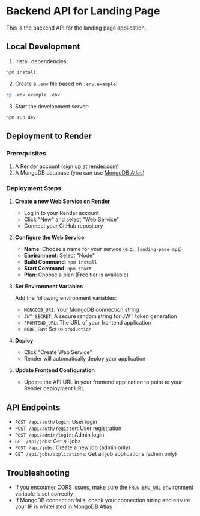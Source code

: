 # Backend API for Landing Page

This is the backend API for the landing page application.

## Local Development

1. Install dependencies:
```bash
npm install
```

2. Create a `.env` file based on `.env.example`:
```bash
cp .env.example .env
```

3. Start the development server:
```bash
npm run dev
```

## Deployment to Render

### Prerequisites

1. A Render account (sign up at [render.com](https://render.com))
2. A MongoDB database (you can use [MongoDB Atlas](https://www.mongodb.com/cloud/atlas))

### Deployment Steps

1. **Create a new Web Service on Render**

   - Log in to your Render account
   - Click "New" and select "Web Service"
   - Connect your GitHub repository

2. **Configure the Web Service**

   - **Name**: Choose a name for your service (e.g., `landing-page-api`)
   - **Environment**: Select "Node"
   - **Build Command**: `npm install`
   - **Start Command**: `npm start`
   - **Plan**: Choose a plan (Free tier is available)

3. **Set Environment Variables**

   Add the following environment variables:
   - `MONGODB_URI`: Your MongoDB connection string
   - `JWT_SECRET`: A secure random string for JWT token generation
   - `FRONTEND_URL`: The URL of your frontend application
   - `NODE_ENV`: Set to `production`

4. **Deploy**

   - Click "Create Web Service"
   - Render will automatically deploy your application

5. **Update Frontend Configuration**

   - Update the API URL in your frontend application to point to your Render deployment URL

## API Endpoints

- `POST /api/auth/login`: User login
- `POST /api/auth/register`: User registration
- `POST /api/admin/login`: Admin login
- `GET /api/jobs`: Get all jobs
- `POST /api/jobs`: Create a new job (admin only)
- `GET /api/jobs/applications`: Get all job applications (admin only)

## Troubleshooting

- If you encounter CORS issues, make sure the `FRONTEND_URL` environment variable is set correctly
- If MongoDB connection fails, check your connection string and ensure your IP is whitelisted in MongoDB Atlas 